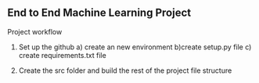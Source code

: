 ## End to End Machine Learning Project
Project workflow

1. Set up the github
   a) create an new environment
   b)create setup.py file
   c) create requirements.txt file

2. Create the src folder and build the rest of the project file structure